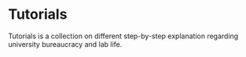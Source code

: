 # Tutorials
 
Tutorials is a collection on different step-by-step explanation regarding university bureaucracy and lab life.
